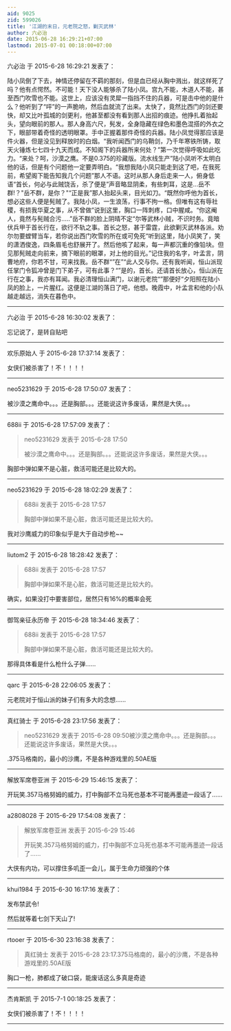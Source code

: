 ```yaml
---
aid: 9025
zid: 599026
title: '江湖的末日，元老院之怒，剿灭武林'
author: 六必治
date: 2015-06-28 16:29:21+07:00
lastmod: 2015-07-01 00:18:00+07:00
---
```


六必治 于 2015-6-28 16:29:21 发表了：

陆小凤倒了下去，神情还停留在不羁的那刻，但是血已经从胸中溅出，就这样死了吗？他有点愕然。不可能！天下没人能够杀了陆小凤。宫九不能，木道人不能，甚至西门吹雪也不能。这世上，应该没有灵犀一指挡不住的兵器，可是击中他的是什么？他听到了“呯”的一声脆响，然后血就流了出来。太快了，竟然比西门的剑还要快，却又比叶孤城的剑更利，他甚至都没有看到那人出招的痕迹。他挣扎着抬起头，望向眼前的那人。那人身高六尺，髡发，全身隐藏在绿色和墨色混搭的外衣之下，眼部带着奇怪的透明眼罩。手中正握着那件奇怪的兵器。陆小凤觉得那应该是件火器，但是没见到释放时的白烟。“我听闻西门的乌鞘剑，乃千年寒铁所铸，取天火锤炼七七四十九天而成。不知阁下的兵器所来何处？”第一次觉得呼吸如此吃力。“来处？呵，沙漠之鹰。不是0.375的珍藏版。流水线生产”陆小凤听不太明白他的话，但是有个问题他一定要弄明白。“我想我陆小凤只能走到这了吧，在我死前，希望阁下能告知我几个问题”那人不语。这时从那人身后走来一人，俯身低语“首长，何必与此贼饶舌，杀了便是”声音略显阴柔，有些刺耳，这是...岳不群!？"岳不群，是你？"“正是我”那人抬起头来，目光如刀。“既然你呼他为首长，想必这些人便是髡贼了。我陆小凤，一生浪荡，行事不拘一格。但唯有这有辱社稷，有损我华夏之事，从不曾做”说到这里，胸口一阵刺疼，口中腥咸。“你这阉人，竟然与髡贼合污.....”岳不群的脸上阴晴不定“尔等武林小贼，不识时务。竟暗伏兵甲于首长行在，欲行不轨之事。首长之怒，甚于雷霆，此欲剿灭武林各派。劝尔勿要螳臂当车，若你说出西门吹雪的所在或可免死“听到这里，陆小凤笑了，笑的潇洒俊逸，四条眉毛也舒展开了。然后他咳了起来，每一声都沉重的像铅块。但见那髡贼走向前来，摘下眼前的眼罩，对上他的目光。”记住我的名字，叶孟言，阴曹地府，你若不甘，可来找我。岳不群“”在”“此人交与你。还有我听闻，恒山派现任掌门令狐冲曾是门下弟子，可有此事？“”是的，首长。还请首长放心，恒山派在行在之事，我亦有耳闻。我必清理恒山满门，以谢元老院“”那便好“夕阳照在陆小凤的脸上，一片腥红。这便是江湖的落日了吧，他想。晚霞中，叶孟言和他的小队越走越远，消失在暮色中。

---------

六必治 于 2015-6-28 16:30:02 发表了：

忘记说了，是转自贴吧

---------

欢乐原始人 于 2015-6-28 17:37:14 发表了：

女侠们被杀害了！不！！！！

---------

neo5231629 于 2015-6-28 17:50:07 发表了：

被沙漠之鹰命中。。。还是胸部。。。还能说这许多废话，果然是大侠。。。

---------

688ii 于 2015-6-28 17:57:09 发表了：

> neo5231629 发表于 2015-6-28 17:50
> 
> 被沙漠之鹰命中。。。还是胸部。。。还能说这许多废话，果然是大侠。。。



胸部中弹如果不是心脏，救活可能还是比较大的。

---------

neo5231629 于 2015-6-28 18:02:29 发表了：

> 688ii 发表于 2015-6-28 17:57
> 
> 胸部中弹如果不是心脏，救活可能还是比较大的。



我对沙鹰威力的印象似乎是大于自动步枪~~

---------

liutom2 于 2015-6-28 18:28:42 发表了：

> 688ii 发表于 2015-6-28 17:57
> 
> 胸部中弹如果不是心脏，救活可能还是比较大的。



确实，如果没打中要害部位，居然只有16%的概率会死

---------

御驾亲征永历帝 于 2015-6-28 18:34:46 发表了：

> 688ii 发表于 2015-6-28 17:57
> 
> 胸部中弹如果不是心脏，救活可能还是比较大的。



那得具体看是什么枪什么子弹……

---------

qarc 于 2015-6-28 22:06:05 发表了：

元老院对于恒山派的妹子们有多大的念想……

---------

真红骑士 于 2015-6-28 23:17:56 发表了：

> neo5231629 发表于 2015-6-28 09:50被沙漠之鹰命中。。。还是胸部。。。还能说这许多废话，果然是大侠。。。



.375马格南的，最小的沙鹰，不是各种游戏里的.50AE版

---------

解放军席卷亚洲 于 2015-6-29 15:46:15 发表了：

开玩笑.357马格努姆的威力，打中胸部不立马死也基本不可能再墨迹一段话了……

---------

a2808028 于 2015-6-29 17:54:08 发表了：

> 解放军席卷亚洲 发表于 2015-6-29 15:46
> 
> 开玩笑.357马格努姆的威力，打中胸部不立马死也基本不可能再墨迹一段话了……



大侠有内功，可以撑住多叽歪一会儿，属于生命力顽强的个体

---------

khui1984 于 2015-6-30 16:17:16 发表了：

发布禁武令!

然后就等着七剑下天山了!

---------

rtooer 于 2015-6-30 23:16:38 发表了：

> 真红骑士 发表于 2015-6-28 23:17.375马格南的，最小的沙鹰，不是各种游戏里的.50AE版



胸口一枪，肺都成了破口袋，能废话这么多真是奇迹

---------

杰肯斯凯 于 2015-7-1 00:18:25 发表了：

女侠们被杀害了！不！！！！

---------

